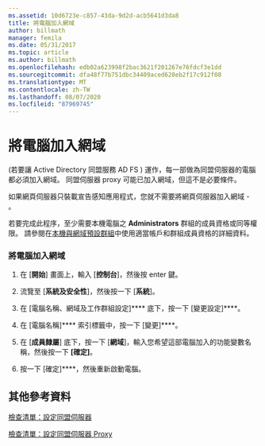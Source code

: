 ```yaml
---
ms.assetid: 10d6723e-c857-43da-9d2d-acb5641d3da8
title: 將電腦加入網域
author: billmath
manager: femila
ms.date: 05/31/2017
ms.topic: article
ms.author: billmath
ms.openlocfilehash: edb02a623998f2bac3621f201267e76fdcf3e1dd
ms.sourcegitcommit: dfa48f77b751dbc34409aced628eb2f17c912f08
ms.translationtype: MT
ms.contentlocale: zh-TW
ms.lasthandoff: 08/07/2020
ms.locfileid: "87969745"
---
```

# <a name="join-a-computer-to-a-domain"></a>將電腦加入網域

\(若要讓 Active Directory 同盟服務 AD FS \) 運作，每一部做為同盟伺服器的電腦都必須加入網域。 同盟伺服器 proxy 可能已加入網域，但這不是必要條件。

如果網頁伺服器只裝載宣告感知應用程式，您就不需要將網頁伺服器加入網域 \- 。

若要完成此程序，至少需要本機電腦之 **Administrators** 群組的成員資格或同等權限。  請參閱在[本機與網域預設群組](https://go.microsoft.com/fwlink/?LinkId=83477)中使用適當帳戶和群組成員資格的詳細資料。

### <a name="to-join-a-computer-to-a-domain"></a>將電腦加入網域

1.  在 [**開始**] 畫面上，輸入 [**控制台**]，然後按 enter 鍵。

2.  流覽至 [**系統及安全性**]，然後按一下 [**系統**]。

3.  在 [電腦名稱、網域及工作群組設定]**** 底下，按一下 [變更設定]****。

4.  在 [電腦名稱]**** 索引標籤中，按一下 [變更]****。

5.  在 [**成員隸屬**] 底下，按一下 [**網域**]，輸入您希望這部電腦加入的功能變數名稱，然後按一下 **[確定]**。

6.  按一下 [確定]****，然後重新啟動電腦。

## <a name="additional-references"></a>其他參考資料
[檢查清單：設定同盟伺服器](Checklist--Setting-Up-a-Federation-Server.md)

[檢查清單：設定同盟伺服器 Proxy](Checklist--Setting-Up-a-Federation-Server-Proxy.md)


